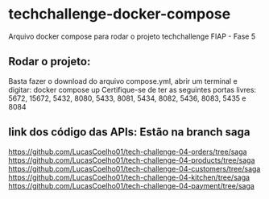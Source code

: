 # techchallenge-docker-compose
Arquivo docker compose para rodar o projeto techchallenge FIAP - Fase 5

## Rodar o projeto:
Basta fazer o download do arquivo compose.yml, abrir um terminal e digitar: docker compose up
Certifique-se de ter as seguintes portas livres: 5672, 15672, 5432, 8080, 5433, 8081, 5434, 8082, 5436, 8083, 5435 e 8084

## link dos código das APIs: Estão na branch saga
https://github.com/LucasCoelho01/tech-challenge-04-orders/tree/saga
https://github.com/LucasCoelho01/tech-challenge-04-products/tree/saga
https://github.com/LucasCoelho01/tech-challenge-04-customers/tree/saga
https://github.com/LucasCoelho01/tech-challenge-04-kitchen/tree/saga
https://github.com/LucasCoelho01/tech-challenge-04-payment/tree/saga
